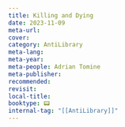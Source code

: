 ```yaml
---
title: Killing and Dying
date: 2023-11-09
meta-url: 
cover: 
category: AntiLibrary
meta-lang: 
meta-year: 
meta-people: Adrian Tomine
meta-publisher: 
recommended: 
revisit: 
local-title: 
booktype: 📟
internal-tag: "[[AntiLibrary]]"
---
```


